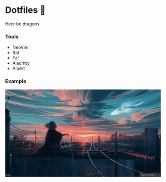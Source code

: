 # Dotfiles 🎁

Here be dragons

### Tools

- NeoVim
- Bat
- Fzf
- Alacritty
- Albert

### Example

![Pic](unixpr_1.png)
